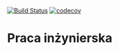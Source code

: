 [![Build Status](https://travis-ci.com/olliekrk/cloud-berry.svg?token=Ud4LPsJ6sjn1qVy7MUNS&branch=master)](https://travis-ci.com/olliekrk/cloud-berry)
[![codecov](https://codecov.io/gh/olliekrk/cloud-berry/branch/master/graph/badge.svg?token=ZCK0168E2G)](https://codecov.io/gh/olliekrk/cloud-berry)

# Praca inżynierska
